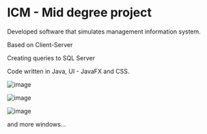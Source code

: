 # ICM  - Mid degree project 

Developed software that simulates management information system.

Based on Client-Server

Creating queries to SQL Server

Code written in Java, UI - JavaFX and CSS.

![image](https://user-images.githubusercontent.com/49733917/149300001-a39ee7a3-e4bf-4c59-a983-152f8fcb18f3.png)

![image](https://user-images.githubusercontent.com/49733917/149308606-db482261-51bc-4241-b981-bb91096bd55f.png)

![image](https://user-images.githubusercontent.com/49733917/149308805-81ad86f2-00a9-4c12-b08d-00e096cc8aab.png)


and more windows...
